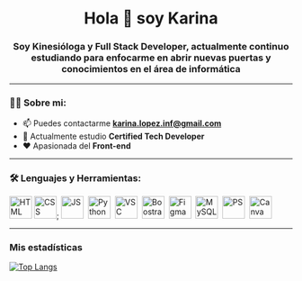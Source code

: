 <div> 
  <h1 align="center"> Hola 👋 soy Karina </h1>
  <h3 align="center"> Soy Kinesióloga y Full Stack Developer, actualmente continuo estudiando para enfocarme en abrir nuevas puertas y conocimientos en el área de        informática 
   </h3>
</div>

---
### 👩‍💻 Sobre mi:

- 📫 Puedes contactarme **karina.lopez.inf@gmail.com**
- 🌱 Actualmente estudio **Certified Tech Developer**
- ❤️ Apasionada del **Front-end**

---

<div align="left">
  <h3> 🛠 Lenguajes y Herramientas: </h3>
  <div>
    <img scr='https://github.com/devicons/devicon/blob/master/icons/html5/html5-plain.svg' title="HTML" alt="HTML" width="40" height="40"/>
    <img scr='https://github.com/devicons/devicon/blob/master/icons/css3/css3-original.svg' title="CSS" alt="CSS" width="40" height="40">;
    <img scr="https://github.com/devicons/devicon/blob/master/icons/javascript/javascript-original.svg" title="JS" alt="JS" width="40" height="40"/>&nbsp;
    <img scr="https://raw.githubusercontent.com/devicons/devicon/1119b9f84c0290e0f0b38982099a2bd027a48bf1/icons/python/python-original.svg" title="Python" alt="Python" width="40" height="40"/>&nbsp;
    <img scr="https://github.com/devicons/devicon/blob/master/icons/vscode/vscode-original.svg" title="VSC" alt="VSC" width="40" height="40"/>&nbsp;
    <img scr="https://github.com/devicons/devicon/blob/master/icons/bootstrap/bootstrap-original.svg" title="Bootstrap" alt="Boostrap" width="40" height="40"/>&nbsp;
    <img scr="https://github.com/devicons/devicon/blob/master/icons/figma/figma-original.svg" title="Figma" alt="Figma" width="40" height="40"/>&nbsp;
    <img scr="https://github.com/devicons/devicon/blob/master/icons/mysql/mysql-original.svg" title="MySQL" alt="MySQL" width="40" height="40"/>&nbsp;
    <img scr="https://github.com/devicons/devicon/blob/master/icons/photoshop/photoshop-plain.svg" title="PS" alt="PS" width="40" height="40"/>&nbsp;
    <img scr="https://github.com/devicons/devicon/blob/master/icons/canva/canva-original.svg" title="Canva" alt="Canva" width="40" height="40"/>&nbsp;
  </div>
</div>

---

### Mis estadísticas

[![Top Langs](https://github-readme-stats.vercel.app/api/top-langs/?username=KarinaLopezUrzua&layout=compact)](https://github.com/anuraghazra/github-readme-stats)


